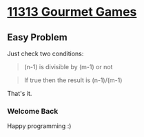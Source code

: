 # [11313 Gourmet Games](http://uva.onlinejudge.org/index.php?option=com_onlinejudge&Itemid=8&category=24&page=show_problem&problem=2288)

## Easy Problem

Just check two conditions:
> (n-1) is divisible by (m-1) or not

> If true then the result is (n-1)/(m-1)

That's it.

### Welcome Back ### 
Happy programming :)
